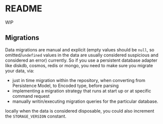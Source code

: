 # README

WIP

## Migrations

Data migrations are manual and explicit (empty values should be `null`, so omitted/`undefined` values in the data are usually considered suspicious and considered 
an error) currently.
So if you use a persistent database adapter like diskdb, cosmos, redis or mongo, you need to make sure you migrate your data, via:

- just in time migration within the repository, when converting from Persistence Model, to Encoded type, before parsing
- implementing a migration strategy that runs at start up or at specific command request
- manually writin/executing migration queries for the particular database.

locally when the data is considered disposable, you could also increment the `STORAGE_VERSION` constant.

